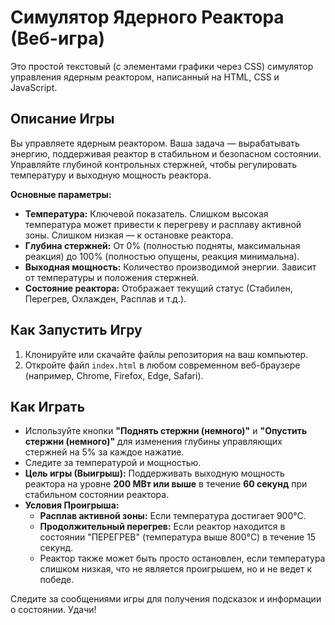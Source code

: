 # Симулятор Ядерного Реактора (Веб-игра)

Это простой текстовый (с элементами графики через CSS) симулятор управления ядерным реактором, написанный на HTML, CSS и JavaScript.

## Описание Игры

Вы управляете ядерным реактором. Ваша задача — вырабатывать энергию, поддерживая реактор в стабильном и безопасном состоянии.
Управляйте глубиной контрольных стержней, чтобы регулировать температуру и выходную мощность реактора.

**Основные параметры:**
- **Температура:** Ключевой показатель. Слишком высокая температура может привести к перегреву и расплаву активной зоны. Слишком низкая — к остановке реактора.
- **Глубина стержней:** От 0% (полностью подняты, максимальная реакция) до 100% (полностью опущены, реакция минимальна).
- **Выходная мощность:** Количество производимой энергии. Зависит от температуры и положения стержней.
- **Состояние реактора:** Отображает текущий статус (Стабилен, Перегрев, Охлажден, Расплав и т.д.).

## Как Запустить Игру

1.  Клонируйте или скачайте файлы репозитория на ваш компьютер.
2.  Откройте файл `index.html` в любом современном веб-браузере (например, Chrome, Firefox, Edge, Safari).

## Как Играть

-   Используйте кнопки **"Поднять стержни (немного)"** и **"Опустить стержни (немного)"** для изменения глубины управляющих стержней на 5% за каждое нажатие.
-   Следите за температурой и мощностью.
-   **Цель игры (Выигрыш):** Поддерживать выходную мощность реактора на уровне **200 МВт или выше** в течение **60 секунд** при стабильном состоянии реактора.
-   **Условия Проигрыша:**
    -   **Расплав активной зоны:** Если температура достигает 900°C.
    -   **Продолжительный перегрев:** Если реактор находится в состоянии "ПЕРЕГРЕВ" (температура выше 800°C) в течение 15 секунд.
    -   Реактор также может быть просто остановлен, если температура слишком низкая, что не является проигрышем, но и не ведет к победе.

Следите за сообщениями игры для получения подсказок и информации о состоянии. Удачи!
